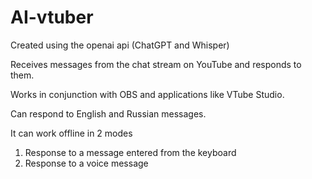 # AI-vtuber
Created using the openai api (ChatGPT and Whisper)

Receives messages from the chat stream on YouTube and responds to them.

Works in conjunction with OBS and applications like VTube Studio.

Can respond to English and Russian messages.

It can work offline in 2 modes
1) Response to a message entered from the keyboard
2) Response to a voice message
